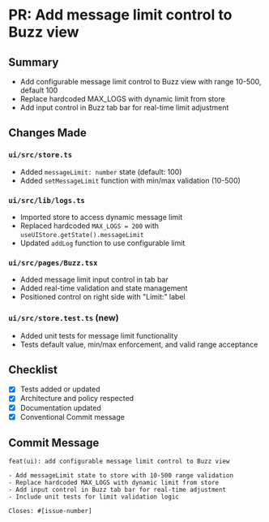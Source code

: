# PR: Add message limit control to Buzz view

## Summary
- Add configurable message limit control to Buzz view with range 10-500, default 100
- Replace hardcoded MAX_LOGS with dynamic limit from store
- Add input control in Buzz tab bar for real-time limit adjustment

## Changes Made

### `ui/src/store.ts`
- Added `messageLimit: number` state (default: 100)
- Added `setMessageLimit` function with min/max validation (10-500)

### `ui/src/lib/logs.ts`
- Imported store to access dynamic message limit
- Replaced hardcoded `MAX_LOGS = 200` with `useUIStore.getState().messageLimit`
- Updated `addLog` function to use configurable limit

### `ui/src/pages/Buzz.tsx`
- Added message limit input control in tab bar
- Added real-time validation and state management
- Positioned control on right side with "Limit:" label

### `ui/src/store.test.ts` (new)
- Added unit tests for message limit functionality
- Tests default value, min/max enforcement, and valid range acceptance

## Checklist
- [x] Tests added or updated
- [x] Architecture and policy respected
- [x] Documentation updated
- [x] Conventional Commit message

## Commit Message
```
feat(ui): add configurable message limit control to Buzz view

- Add messageLimit state to store with 10-500 range validation
- Replace hardcoded MAX_LOGS with dynamic limit from store
- Add input control in Buzz tab bar for real-time adjustment
- Include unit tests for limit validation logic

Closes: #[issue-number]
```